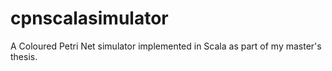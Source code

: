 cpnscalasimulator
=================

A Coloured Petri Net simulator implemented in Scala as part of my master's thesis.

